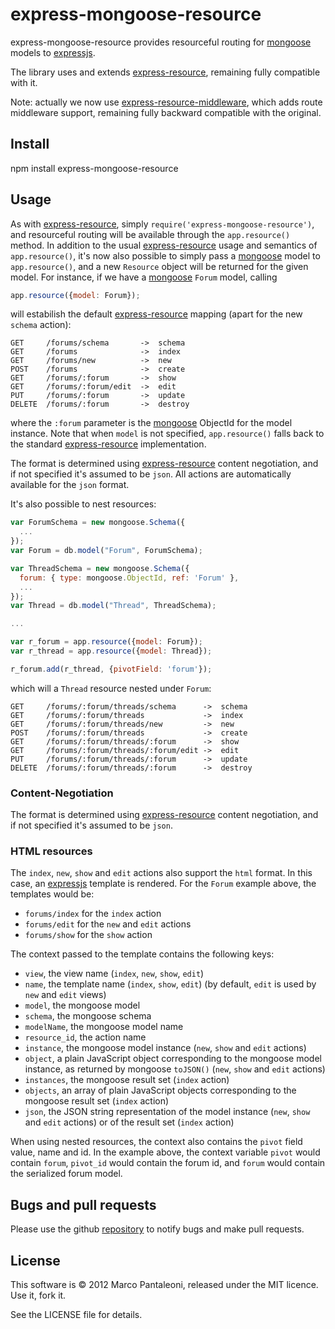 # express-mongoose-resource

express-mongoose-resource provides resourceful routing for [mongoose][] models to [expressjs][].

The library uses and extends [express-resource][], remaining fully compatible with it.

Note: actually we now use [express-resource-middleware][], which adds route middleware support, remaining fully backward compatible with the original.

## Install

npm install express-mongoose-resource

## Usage

As with [express-resource][], simply `require('express-mongoose-resource')`, and resourceful routing will be available through the `app.resource()` method.
In addition to the usual [express-resource][] usage and semantics of `app.resource()`, it's now also possible to simply pass a [mongoose][] model to `app.resource()`, and
a new `Resource` object will be returned for the given model.
For instance, if we have a [mongoose][] `Forum` model, calling

```javascript
app.resource({model: Forum});
```

will estabilish the default [express-resource][] mapping (apart for the new `schema` action):

    GET     /forums/schema       ->  schema
    GET     /forums              ->  index
    GET     /forums/new          ->  new
    POST    /forums              ->  create
    GET     /forums/:forum       ->  show
    GET     /forums/:forum/edit  ->  edit
    PUT     /forums/:forum       ->  update
    DELETE  /forums/:forum       ->  destroy

where the `:forum` parameter is the [mongoose][] ObjectId for the model instance.
Note that when `model` is not specified, `app.resource()` falls back to the standard [express-resource][] implementation.

The format is determined using [express-resource][] content negotiation, and if not specified it's assumed to be `json`.
All actions are automatically available for the `json` format.

It's also possible to nest resources:

```javascript
var ForumSchema = new mongoose.Schema({
  ...
});
var Forum = db.model("Forum", ForumSchema);

var ThreadSchema = new mongoose.Schema({
  forum: { type: mongoose.ObjectId, ref: 'Forum' },
  ...
});
var Thread = db.model("Thread", ThreadSchema);

...

var r_forum = app.resource({model: Forum});
var r_thread = app.resource({model: Thread});

r_forum.add(r_thread, {pivotField: 'forum'});
```

which will a `Thread` resource nested under `Forum`:

    GET     /forums/:forum/threads/schema      ->  schema
    GET     /forums/:forum/threads             ->  index
    GET     /forums/:forum/threads/new         ->  new
    POST    /forums/:forum/threads             ->  create
    GET     /forums/:forum/threads/:forum      ->  show
    GET     /forums/:forum/threads/:forum/edit ->  edit
    PUT     /forums/:forum/threads/:forum      ->  update
    DELETE  /forums/:forum/threads/:forum      ->  destroy

### Content-Negotiation

The format is determined using [express-resource][] content negotiation, and if not specified it's assumed to be `json`.

### HTML resources

The `index`, `new`, `show` and `edit` actions also support the `html` format. In this case, an [expressjs][] template is rendered.
For the `Forum` example above, the templates would be:

- `forums/index` for the `index` action
- `forums/edit` for the `new` and `edit` actions
- `forums/show` for the `show` action

The context passed to the template contains the following keys:

- `view`, the view name (`index`, `new`, `show`, `edit`)
- `name`, the template name (`index`, `show`, `edit`) (by default, `edit` is used by `new` and `edit` views)
- `model`, the mongoose model
- `schema`, the mongoose schema
- `modelName`, the mongoose model name
- `resource_id`, the action name
- `instance`, the mongoose model instance (`new`, `show` and `edit` actions)
- `object`, a plain JavaScript object corresponding to the mongoose model instance, as returned by mongoose `toJSON()` (`new`, `show` and `edit` actions)
- `instances`, the mongoose result set (`index` action)
- `objects`, an array of plain JavaScript objects corresponding to the mongoose result set (`index` action)
- `json`, the JSON string representation of the model instance (`new`, `show` and `edit` actions) or of the result set  (`index` action)

When using nested resources, the context also contains the `pivot` field value, name and id. In the example above, the context variable `pivot` would contain `forum`, `pivot_id` would contain the forum id, and `forum` would contain the serialized forum model.

## Bugs and pull requests

Please use the github [repository][] to notify bugs and make pull requests.

## License

This software is © 2012 Marco Pantaleoni, released under the MIT licence. Use it, fork it.

See the LICENSE file for details.

[mongoose]: http://mongoosejs.com
[express-resource]: http://github.com/visionmedia/express-resource
[express-resource-middleware]: https://npmjs.org/package/express-resource-middleware
[CoffeeScript]: http://jashkenas.github.com/coffee-script/
[nodejs]: http://nodejs.org/
[expressjs]: http://expressjs.com
[Mocha]: http://visionmedia.github.com/mocha/
[Jade]: http://jade-lang.com
[repository]: http://github.com/panta/express-mongoose-resource

